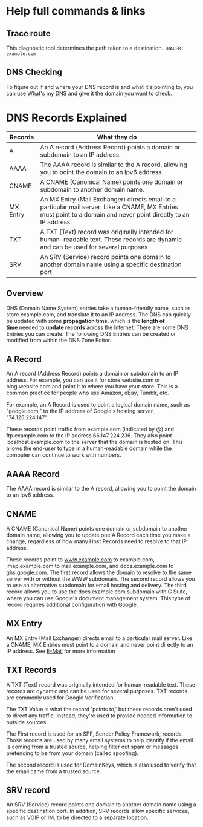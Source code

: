 # Help full commands & links

## Trace route

This diagnostic tool determines the path taken to a destination.
`TRACERT example.com`

## DNS Checking

To figure out if and where your DNS record is and what it's pointing to, you can use
[What's my DNS](https://www.whatsmydns.net/) and give it the domain you want to check.

# DNS Records Explained

| Records | What they do |
|---------|--------------|
| A | An A record (Address Record) points a domain or subdomain to an IP address. |
| AAAA  | The AAAA record is similar to the A record, allowing you to point the domain to an Ipv6 address. |
| CNAME | A CNAME (Canonical Name) points one domain or subdomain to another domain name. |
| MX Entry | An MX Entry (Mail Exchanger) directs email to a particular mail server. Like a CNAME, MX Entries must point to a domain and never point directly to an IP address. |
| TXT | A TXT (Text) record was originally intended for human-readable text. These records are dynamic and can be used for several purposes |
| SRV  | An SRV (Service) record points one domain to another domain name using a specific destination port |

## Overview

DNS (Domain Name System) entries take a human-friendly name, such as store.example.com, and translate it to an IP address. The DNS can quickly be updated with some **propagation time**, which is the **length of time** needed to **update records** across the Internet. There are some DNS Entries you can create. The following DNS Entries can be created or modified from within the DNS Zone Editor.

## A Record

An A record (Address Record) points a domain or subdomain to an IP address. For example, you can use it for store.website.com or blog.website.com and point it to where you have your store. This is a common practice for people who use Amazon, eBay, Tumblr, etc.

For example, an A Record is used to point a logical domain name, such as "google.com," to the IP address of Google's hosting server, "74.125.224.147".

These records point traffic from example.com (indicated by @) and ftp.example.com to the IP address 66.147.224.236. They also point localhost.example.com to the server that the domain is hosted on. This allows the end-user to type in a human-readable domain while the computer can continue to work with numbers.

## AAAA Record

The AAAA record is similar to the A record, allowing you to point the domain to an Ipv6 address.

## CNAME

A CNAME (Canonical Name) points one domain or subdomain to another domain name, allowing you to update one A Record each time you make a change, regardless of how many Host Records need to resolve to that IP address.

These records point to www.example.com to example.com, imap.example.com to mail.example.com, and docs.example.com to ghs.google.com. The first record allows the domain to resolve to the same server with or without the WWW subdomain. The second record allows you to use an alternative subdomain for email hosting and delivery. The third record allows you to use the docs.example.com subdomain with G Suite, where you can use Google's document management system. This type of record requires additional configuration with Google.

## MX Entry

An MX Entry (Mail Exchanger) directs email to a particular mail server. Like a CNAME, MX Entries must point to a domain and never point directly to an IP address. See [E-Mail](E-Mail.md) for more information

## TXT Records

A TXT (Text) record was originally intended for human-readable text. These records are dynamic and can be used for several purposes. TXT records are commonly used for Google Verification.

The TXT Value is what the record 'points to,' but these records aren't used to direct any traffic. Instead, they're used to provide needed information to outside sources.

The First record is used for an SPF, Sender Policy Framework, records. Those records are used by many email systems to help identify if the email is coming from a trusted source, helping filter out spam or messages pretending to be from your domain (called spoofing).

The second record is used for DomainKeys, which is also used to verify that the email came from a trusted source.

## SRV record

An SRV (Service) record points one domain to another domain name using a specific destination port. In addition, SRV records allow specific services, such as VOIP or IM, to be directed to a separate location.